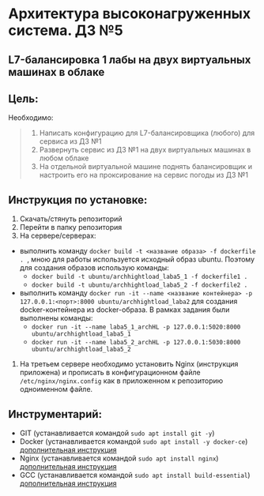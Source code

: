 # Архитектура высоконагруженных система. ДЗ №5
## L7-балансировка 1 лабы на двух виртуальных машинах в облаке


## Цель:
Необходимо:
> 1. Написать конфигурацию для L7-балансировщика (любого) для сервиса из ДЗ №1
> 1. Развернуть сервис из ДЗ №1 на двух виртуальных машинах в любом облаке
> 1. На отдельной виртуальной машине поднять балансировщик и настроить его на проксирование на сервис погоды из ДЗ №1



## Инструкция по установке:
1. Скачать/стянуть репозиторий
1. Перейти в папку репозитория
1. На сервере/серверах:
- выполнить команду `docker build -t <название образа> -f dockerfile . `, мною для работы используется исходный образ ubuntu. Поэтому для создания образов использую команды:
  * `docker build -t ubuntu/archhightload_laba5_1 -f dockerfile1 .`
  * `docker build -t ubuntu/archhightload_laba5_2 -f dockerfile2 .`
- выполнить команду `docker run -it --name <название контейнера> -p 127.0.0.1:<порт>:8000 ubuntu/archhightload_laba2` для создания docker-контейнера из docker-образа. В рамках задания были выполнены команды:
  * `docker run -it --name laba5_1_archHL -p 127.0.0.1:5020:8000 ubuntu/archhightload_laba5_1`
  * `docker run -it --name laba5_2_archHL -p 127.0.0.1:5030:8000 ubuntu/archhightload_laba5_2`
1. На третьем сервере необходимо установить Nginx (инструкция приложена) и прописать в конфигурационном файле `/etc/nginx/nginx.config` как в приложенном к репозиторию одноименном файле.











## Инструментарий:
- GIT (устанавливается командой `sudo apt install git -y`)
- Docker (устанавливается командой `sudo apt install -y docker-ce`) [дополнительная инструкция](https://losst.ru/ustanovka-docker-na-ubuntu-16-04)
- Nginx (устанавливается командой `sudo apt install nginx`) [дополнительная инструкция](https://losst.ru/ustanovka-nginx-ubuntu-16-04)
- GCC (устанавливается командой `sudo apt install build-essential`) [дополнительная инструкция](https://losst.ru/ustanovka-gcc-v-ubuntu-16-04)